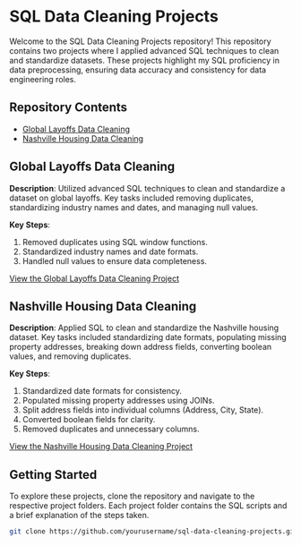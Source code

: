 # SQL Data Cleaning Projects

Welcome to the SQL Data Cleaning Projects repository! This repository contains two projects where I applied advanced SQL techniques to clean and standardize datasets. These projects highlight my SQL proficiency in data preprocessing, ensuring data accuracy and consistency for data engineering roles.

## Repository Contents

- [Global Layoffs Data Cleaning](#global-layoffs-data-cleaning)
- [Nashville Housing Data Cleaning](#nashville-housing-data-cleaning)

## Global Layoffs Data Cleaning

**Description**: Utilized advanced SQL techniques to clean and standardize a dataset on global layoffs. Key tasks included removing duplicates, standardizing industry names and dates, and managing null values.

**Key Steps**:
1. Removed duplicates using SQL window functions.
2. Standardized industry names and date formats.
3. Handled null values to ensure data completeness.

[View the Global Layoffs Data Cleaning Project](https://github.com/pyou-7/SQL-Data-Cleaning-Projects/blob/main/Global%20Layoffs%20Data%20Cleaning.sql)

## Nashville Housing Data Cleaning

**Description**: Applied SQL to clean and standardize the Nashville housing dataset. Key tasks included standardizing date formats, populating missing property addresses, breaking down address fields, converting boolean values, and removing duplicates.

**Key Steps**:
1. Standardized date formats for consistency.
2. Populated missing property addresses using JOINs.
3. Split address fields into individual columns (Address, City, State).
4. Converted boolean fields for clarity.
5. Removed duplicates and unnecessary columns.

[View the Nashville Housing Data Cleaning Project](https://github.com/pyou-7/SQL-Data-Cleaning-Projects/blob/main/Nashville%20Housing%20Data%20Cleaning.sql)

## Getting Started

To explore these projects, clone the repository and navigate to the respective project folders. Each project folder contains the SQL scripts and a brief explanation of the steps taken.

```bash
git clone https://github.com/yourusername/sql-data-cleaning-projects.git
